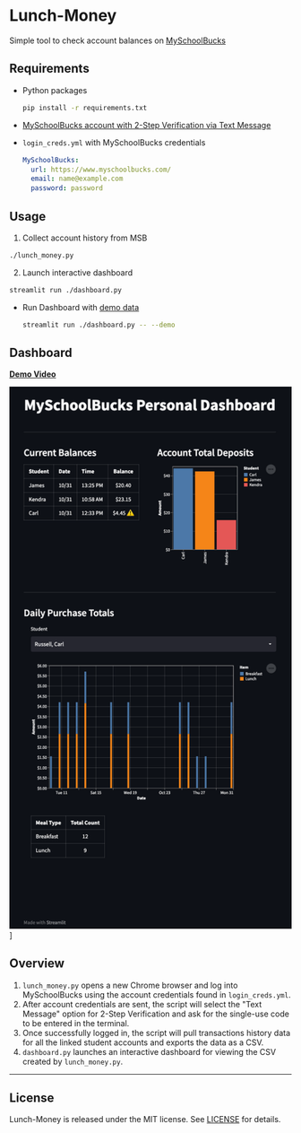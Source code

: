 # Lunch-Money
Simple tool to check account balances on [MySchoolBucks](https://www.myschoolbucks.com/)

## Requirements

- Python packages
  ```bash
  pip install -r requirements.txt
  ```

- [MySchoolBucks account with 2-Step Verification via Text Message](https://login.myschoolbucks.com/users/register/getsignup.action?login_hint=&clientID=schoolbucks)

- `login_creds.yml` with MySchoolBucks credentials
  ```YAML
  MySchoolBucks:
    url: https://www.myschoolbucks.com/
    email: name@example.com
    password: password
  ```

## Usage

1. Collect account history from MSB
  ```bash
  ./lunch_money.py
  ```

2. Launch interactive dashboard
  ```bash
  streamlit run ./dashboard.py
  ```
  - Run Dashboard with [demo data](https://github.com/FishheadNate/Lunch-Money/blob/main/demo/demo_data.csv)
    ```bash
    streamlit run ./dashboard.py -- --demo
    ```

## Dashboard

[**Demo Video**](https://github.com/FishheadNate/Lunch-Money/blob/main/demo/Lunch-Money-demo.mov)

<img src='https://github.com/FishheadNate/Lunch-Money/blob/main/demo/LunchMoneyDashboard.png' width='600'>]

## Overview
1. `lunch_money.py` opens a new Chrome browser and log into MySchoolBucks using the account credentials found in `login_creds.yml`.
2. After account credentials are sent, the script will select the "Text Message" option for 2-Step Verification and ask for the single-use code to be entered in the terminal.
3. Once successfully logged in, the script will pull transactions history data for all the linked student accounts and exports the data as a CSV.
4. `dashboard.py` launches an interactive dashboard for viewing the CSV created by `lunch_money.py`.

---

## License

Lunch-Money is released under the MIT license. See [LICENSE](LICENSE) for details.
